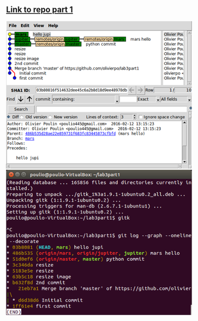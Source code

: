 [Link to repo part 1](https://github.com/olivierpo/lab3part1)
----------
![scr1](images/scr1.png)
![scr2](images/scr2.png)

